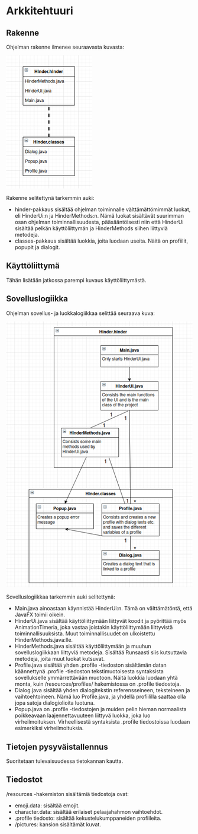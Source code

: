 # Arkkitehtuuri
## Rakenne
Ohjelman rakenne ilmenee seuraavasta kuvasta:

![alt text](https://github.com/Schamppu/ot-harjoitustyo/blob/master/documentation/logic.png)

Rakenne selitettynä tarkemmin auki:
* hinder-pakkaus sisältää ohjelman toiminnalle välttämättömimmät luokat, eli HinderUi:n ja HinderMethods:n. Nämä luokat sisältävät suurimman osan ohjelman toiminnallisuudesta, pääsääntöisesti niin että HinderUi sisältää pelkän käyttöliittymän ja HinderMethods siihen liittyviä metodeja.
* classes-pakkaus sisältää luokkia, joita luodaan useita. Näitä on profiilit, popupit ja dialogit.


## Käyttöliittymä
Tähän lisätään jatkossa parempi kuvaus käyttöliittymästä.

## Sovelluslogiikka
Ohjelman sovellus- ja luokkalogiikkaa selittää seuraava kuva:

![alt text](https://github.com/Schamppu/ot-harjoitustyo/blob/master/documentation/classes.png)

Sovelluslogiikkaa tarkemmin auki selitettynä:
* Main.java ainoastaan käynnistää HinderUi:n. Tämä on välttämätöntä, että JavaFX toimii oikein.
* HinderUi.java sisältää käyttöliittymään liittyvät koodit ja pyörittää myös AnimationTimeria, joka vastaa joistakin käyttöliittymään liittyvistä toiminnallisuuksista. Muut toiminnallisuudet on ulkoistettu HinderMethods.java:lle.
* HinderMethods.java sisältää käyttöliittymään ja muuhun sovelluslogiikkaan liittyviä metodeja. Sisältää Runsaasti siis kutsuttavia metodeja, joita muut luokat kutsuvat.
* Profile.java sisältää yhden .profile -tiedoston sisältämän datan käännettynä .profile -tiedoston tekstimuotoisesta syntaksista sovellukselle ymmärrettävään muotoon. Näitä luokkia luodaan yhtä monta, kuin /resources/profiles/ hakemistossa on .profile tiedostoja.
* Dialog.java sisältää yhden dialogitekstin referensseineen, teksteineen ja vaihtoehtoineen. Nämä luo Profile.java, ja yhdellä profiililla saattaa olla jopa satoja dialogiolioita luotuna.
* Popup.java on .profile -tiedostojen ja muiden pelin hieman normaalista poikkeavaan laajennettavuuteen liittyvä luokka, joka luo virheilmoituksen. Virheellisestä syntaksista .profile tiedostoissa luodaan esimerkiksi virheilmoituksia.

## Tietojen pysyväistallennus
Suoritetaan tulevaisuudessa tietokannan kautta.

## Tiedostot
/resources -hakemiston sisältämiä tiedostoja ovat:

* emoji.data: sisältää emojit.
* character.data: sisältää erilaiset pelaajahahmon vaihtoehdot.
* .profile tiedosto: sisältää kekustelukumppaneiden profiileita.
* /pictures: kansion sisältämät kuvat.
